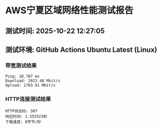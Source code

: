 # AWS宁夏区域网络性能测试报告
## 测试时间: 2025-10-22 12:27:05
## 测试环境: GitHub Actions Ubuntu Latest (Linux)

### 带宽测试结果
```
Ping: 10.787 ms
Download: 2023.48 Mbit/s
Upload: 1783.91 Mbit/s
```

### HTTP连接测试结果
```
HTTP状态码: 307
响应时间: 1.555523秒
下载速度: 0字节/秒
```

